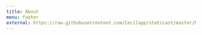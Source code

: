 ```yaml
---
title: About
menu: footer
external: https://raw.githubusercontent.com/Cecilapp/staticast/master/README.md
---
```

